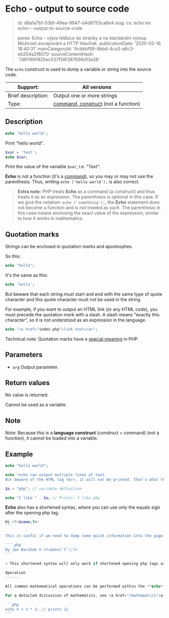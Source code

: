 Echo - output to source code
============================

> id: d6a1a7bf-03bf-49ea-9947-d4d6753ca6e4
> slug:
> 	cs: echo
> 	en: echo---output-to-source-code
> 
> perex: Echo - výpis řetězce do stránky a na standardní výstup. Možnosti escapování a HTTP hlaviček.
> publicationDate: '2020-02-16 18:40:31'
> mainCategoryId: '6cbbbf59-9bbd-4ca3-a6c3-eb204a2f8070'
> sourceContentHash: '7d611691825ec537f58f387696d13e28'

The `echo` construct is used to dump a variable or string into the source code.

| Support: | All versions
|----------------|------
| Brief description: | Output one or more strings
| Type: | <a href="/commands-and-functions">command, construct</a> (not a function)

Description
-----

```php
echo 'hello world';
```

Print "hello world".

```php
$var = 'text';
echo $var;
```

Print the value of the variable `$var`, i.e. "Text".

**Echo** is not a function (it's a <a href="/commands-and-functions">command</a>), so you may or may not use the parenthesis. Thus, writing `echo ('hello world');` is also correct.

> **Extra note:** PHP treats **Echo** as a command (a construct) and thus treats it as an expression. The parenthesis is optional in this case. If we give the notation: `echo ('something');`, the **Echo** statement does not become a function and is not treated as such. The parenthesis in this case means enclosing the exact value of the expression, similar to how it works in mathematics.

Quotation marks
--------

Strings can be enclosed in quotation marks and apostrophes.

So this:

```php
echo "hello";
```


It's the same as this:

```php
echo 'hello';
```


But beware that each string must start and end with the same type of quote character and this quote character must not be used in the string.

For example, if you want to output an HTML link (or any HTML code), you must precede the quotation mark with a slash. A slash means "exactly this character", so it is not understood as an expression in the language.

```php
echo "<a href="index.php">link text</a>";
```


Technical note: Quotation marks have a <a href="/quotation-meaning">special meaning</a> in PHP.

Parameters
---------

- `arg` Output parameter.

Return values
-----------------

No value is returned.

Cannot be used as a variable.

Note
--------

Note: Because this is a **language construct** (construct = command) (not a function), it cannot be loaded into a variable.

Example
-------

```php
echo "hello world";

echo "echo can output multiple lines of text.
But beware of the HTML tag <br>, it will not be printed. That's what the nl2br() function is for.";

$a = "php"; // variable definition

echo "I like " . $a; // Prints: I like php
```

**Echo** also has a shortened syntax, where you can use only the equals sign after the opening php tag.

````php
Hi <?=$name;?>!
```

This is useful if we need to dump some quick information into the page. For example, the current year:

````php
By Jan Barášek © <?=date('Y');?>
```

> This shortened syntax will only work if shortened opening php tags are enabled, i.e. the `short_open_tag` directive is set to `on`.

Operation
-------

All common mathematical operations can be performed within the **echo** command.

For a detailed discussion of mathematics, see <a href="/mathematics">a separate article</a>.

```php
echo 5 + 3 * 2; // prints 11
```
